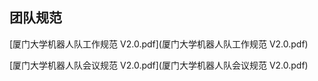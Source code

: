 ## 团队规范

 [厦门大学机器人队工作规范 V2.0.pdf](厦门大学机器人队工作规范 V2.0.pdf) 

 [厦门大学机器人队会议规范 V2.0.pdf](厦门大学机器人队会议规范 V2.0.pdf) 

